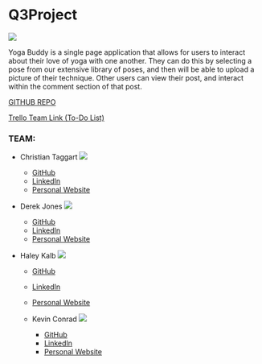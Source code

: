 # Q3Project
![](https://weeklygravy.com/wp-content/uploads/2014/10/yogaposes_lead.jpg)

Yoga Buddy is a single page application that allows for users to interact about their love of yoga with one another. They can do this by selecting a pose from our extensive library of poses, and then will be able to upload a picture of their technique. Other users can view their post, and interact within the comment section of that post.


[GITHUB REPO](https://github.com/RucaLove/YogaBuddy)

[Trello Team Link (To-Do List)](https://trello.com/b/kM8pWtWQ/yoga-form-website)


### TEAM:
<!-- ADD WHAT EVER URL YOU WANT FOR YOUR PROFILE PIC I JUST USED GITHUB FOR NOW -->
<!-- ADD YOUR OWN SITE INFOS -->

- Christian Taggart
![](https://avatars4.githubusercontent.com/u/15860852?v=4&s=460)
  - [GitHub](https://github.com/christiantaggart)
  - [LinkedIn](ADD_URL_HERE)
  - [Personal Website](ADD_URL_HERE)

- Derek Jones
![](https://avatars5.githubusercontent.com/u/21081026?v=4&s=460)
  - [GitHub](https://github.com/djamesjones4)
  - [LinkedIn](ADD_URL_HERE)
  - [Personal Website](ADD_URL_HERE)


- Haley Kalb
![](https://avatars4.githubusercontent.com/u/24444020?v=4&s=460)
  - [GitHub](https://github.com/RucaLove)
  - [LinkedIn](ADD_URL_HERE)
  - [Personal Website](ADD_URL_HERE)


  - Kevin Conrad
![](https://avatars7.githubusercontent.com/u/22304683?v=4&s=460)
    - [GitHub](https://github.com/Sadaums)
    - [LinkedIn](ADD_URL_HERE)
    - [Personal Website](ADD_URL_HERE)
